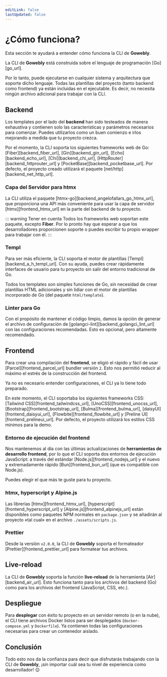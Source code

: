 ```yaml
---
editLink: false
lastUpdated: false
---
```


# ¿Cómo funciona?

Esta sección te ayudará a entender cómo funciona la CLI de **Gowebly**.

<!--@include: ../../parts/es/block_want-to-try.md-->

La CLI de **Gowebly** está construida sobre el lenguaje de programación [Go][go_url].

Por lo tanto, puede ejecutarse en cualquier sistema y arquitectura que soporte dicho lenguaje. Todas las plantillas del proyecto (tanto backend como frontend) ya están incluidas en el ejecutable. Es decir, no necesita ningún archivo adicional para trabajar con la CLI.

## Backend

Los templates por el lado del **backend** han sido testeados de manera exhaustiva y contienen solo las características y parámetros necesarios para comenzar. Puedes utilizarlos como un buen comienzo e irlos mejorando a medida que tu proyecto crezca.

Por el momento, la CLI soporta los siguientes frameworks web de Go: [Fiber][backend_fiber_url], [Gin][backend_gin_url], [Echo][backend_echo_url], [Chi][backend_chi_url], [HttpRouter][backend_httprouter_url] y [PocketBase][backend_pocketbase_url]. Por defecto, el proyecto creado utilizará el paquete [net/http][backend_net_http_url].

### Capa del Servidor para htmx

La CLI utiliza el paquete [htmx-go][backend_angelofallars_go_htmx_url], que proporciona una API más conveniente para usar la capa de servidor [htmx][frontend_htmx_url] en la parte del backend de tu proyecto.

::: warning Tener en cuenta
Todos los frameworks web soportan este paquete, excepto **Fiber**. Por lo pronto hay que esperar a que los desarrolladores proporcionen soporte o puedes escribir tu propio wrapper para trabajar con él.
:::

### Templ

Para ser más eficiente, la CLI soporta el motor de plantillas [Templ][backend_a_h_templ_url]. Con su ayuda, puedes crear rápidamente interfaces de usuario para tu proyecto sin salir del entorno tradicional de Go.

Todos los templates son simples funciones de Go, sin necesidad de crear plantillas HTML adicionales y sin lidiar con el motor de plantillas incorporado de Go (del paquete `html/template`).

### Linter para Go

Con el propósito de mantener el código limpio, damos la opción de generar el archivo de configuración de [golangci-lint][backend_golangci_lint_url] con las configuraciones recomendadas. Esto es opcional, pero altamente recomendado.

## Frontend 

Para crear una compilación del **frontend**, se eligió el rápido y fácil de usar [Parcel][frontend_parcel_url] bundler versión `2`. Esto nos permitió reducir al máximo el estrés de la construcción del frontend.

Ya no es necesario entender configuraciones, el CLI ya lo tiene todo preparado.

En este momento, el CLI soportaba los siguientes frameworks CSS: [Tailwind CSS][frontend_tailwindcss_url], [UnoCSS][frontend_unocss_url], [Bootstrap][frontend_bootstrap_url], [Bulma][frontend_bulma_url], [daisyUI][frontend_daisyui_url], [Flowbite][frontend_flowbite_url] y [Preline UI][frontend_prelineui_url]. Por defecto, el proyecto utilizará los estilos CSS mínimos para la demo.

### Entorno de ejecución del frontend

Nos mantenemos al día con las últimas actualizaciones de **herramientas de desarrollo frontend**, por lo que el CLI soporta dos entornos de ejecución JavaScript: a través del estándar [Node.js][frontend_nodejs_url] y el nuevo y extremadamente rápido [Bun][frontend_bun_url] (que es compatible con Node.js).

Puedes elegir el que más te guste para tu proyecto.

### htmx, hyperscript y Alpine.js

Las librerías [htmx][frontend_htmx_url], [hyperscript][frontend_hyperscript_url] y [Alpine.js][frontend_alpinejs_url] están disponibles como paquetes NPM normales en `package.json` y se añadirán al proyecto «tal cual» en el archivo `./assets/scripts.js`.

### Prettier

Desde la versiòn `v2.0.0`, la CLI de **Gowebly** soporta el formateador [Prettier][frontend_prettier_url] para formatear tus archivos.

## Live-reload

La CLI de **Gowebly** soporta la función **live-reload** de la herramienta [Air][backend_air_url]. Esto funciona tanto para los archivos del backend (Go) como para los archivos del frontend (JavaScript, CSS, etc.).

## Despliegue

Para **desplegar** con éxito tu proyecto en un servidor remoto (o en la nube), el CLI tiene archivos Docker listos para ser desplegados (`docker-compose.yml` y `Dockerfile`). Ya contienen todas las configuraciones necesarias para crear un contenedor aislado.

## Conclusión

Todo esto nos da la confianza para decir que disfrutarás trabajando con la CLI de **Gowebly**, ¡sin importar cuál sea tu nivel de experiencia como desarrollador! :wink:

<!--@include: ../../parts/links.md-->
